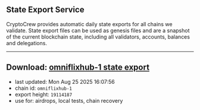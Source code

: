 ## State Export Service
CryptoCrew provides automatic daily state exports for all chains we validate. State export files can be used as genesis files and are a snapshot of the current blockchain state, including all validators, accounts, balances and delegations.

---
**Download: [omniflixhub-1 state export](https://dl-eu2.ccvalidators.com/SERVICE/omniflixhub/omniflixhub-1_export_19114187.json)**
---

- last updated: Mon Aug 25 2025 16:07:56
- chain id: `omniflixhub-1`
- export height: `19114187`
- use for: airdrops, local tests, chain recovery
